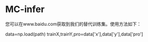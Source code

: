 # MC-infer
您可以在www.baidu.com获取到我们的替代训练集。使用方法如下：

 data=np.load(path)
 trainX,trainY,pro=data['x'],data['y'],data['pro']
